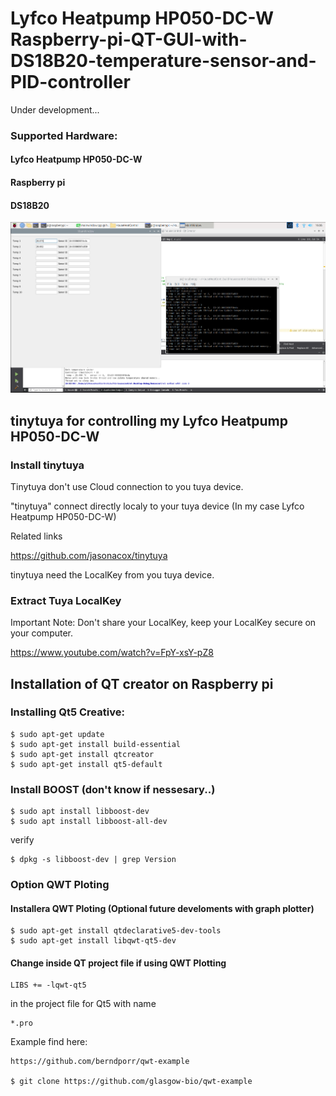 # Lyfco Heatpump HP050-DC-W Raspberry-pi-QT-GUI-with-DS18B20-temperature-sensor-and-PID-controller

Under development...

### Supported Hardware:

#### Lyfco Heatpump HP050-DC-W
    
#### Raspberry pi

#### DS18B20

![](QT_app_with_DS18B20.png)

## tinytuya for controlling my Lyfco Heatpump HP050-DC-W

### Install tinytuya

Tinytuya don't use Cloud connection to you tuya device.

"tinytuya" connect directly localy to your tuya device (In my case Lyfco Heatpump HP050-DC-W) 

Related links

https://github.com/jasonacox/tinytuya

tinytuya need the LocalKey from you tuya device.

### Extract Tuya LocalKey

Important Note: Don't share your LocalKey, keep your LocalKey secure on your computer.

https://www.youtube.com/watch?v=FpY-xsY-pZ8




## Installation of QT creator on Raspberry pi

### Installing Qt5 Creative:
    $ sudo apt-get update
    $ sudo apt-get install build-essential
    $ sudo apt-get install qtcreator
    $ sudo apt-get install qt5-default
    
### Install BOOST (don't know if nessesary..)
    $ sudo apt install libboost-dev
    $ sudo apt install libboost-all-dev

verify

    $ dpkg -s libboost-dev | grep Version

### Option QWT Ploting

#### Installera QWT Ploting (Optional future develoments with graph plotter)

    $ sudo apt-get install qtdeclarative5-dev-tools
    $ sudo apt-get install libqwt-qt5-dev

#### Change inside QT project file if using QWT Plotting 

    LIBS += -lqwt-qt5

in the project file for Qt5
with name 

    *.pro 

Example find here:

    https://github.com/berndporr/qwt-example
    
    $ git clone https://github.com/glasgow-bio/qwt-example

 
